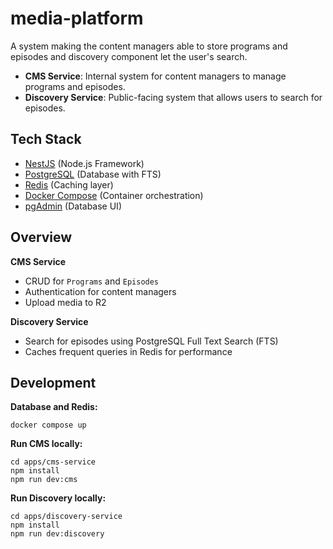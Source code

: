 # media-platform

A system making the content managers able to store programs and episodes and discovery component let the user's search.

- **CMS Service**: Internal system for content managers to manage programs and episodes.
- **Discovery Service**: Public-facing system that allows users to search for episodes.

## Tech Stack

- [NestJS](https://nestjs.com/) (Node.js Framework)
- [PostgreSQL](https://www.postgresql.org/) (Database with FTS)
- [Redis](https://redis.io/) (Caching layer)
- [Docker Compose](https://docs.docker.com/compose/) (Container orchestration)
- [pgAdmin](https://www.pgadmin.org/) (Database UI)

## Overview

**CMS Service**

* CRUD for `Programs` and `Episodes`
* Authentication for content managers
* Upload media to R2

**Discovery Service**

* Search for episodes using PostgreSQL Full Text Search (FTS)
* Caches frequent queries in Redis for performance

## Development

**Database and Redis:**
~~~
docker compose up
~~~
**Run CMS locally:**
~~~
cd apps/cms-service
npm install
npm run dev:cms
~~~
**Run Discovery locally:**
~~~
cd apps/discovery-service
npm install
npm run dev:discovery
~~~
